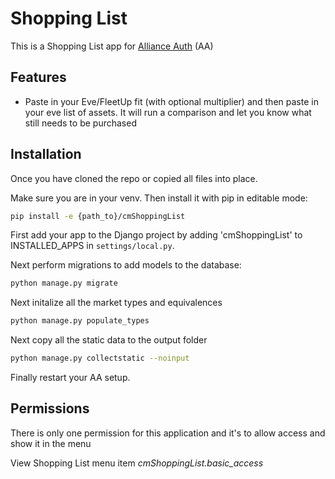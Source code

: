 # Shopping List

This is a Shopping List app for [Alliance Auth](https://gitlab.com/allianceauth/allianceauth) (AA) 

## Features

- Paste in your Eve/FleetUp fit (with optional multiplier) and then paste in your eve list of assets.  It will run a comparison and let you know what still needs to be purchased

## Installation

Once you have cloned the repo or copied all files into place.

Make sure you are in your venv. Then install it with pip in editable mode:

```bash
pip install -e {path_to}/cmShoppingList
```

First add your app to the Django project by adding 'cmShoppingList' to INSTALLED_APPS in `settings/local.py`.

Next perform migrations to add models to the database:

```bash
python manage.py migrate
```

Next initalize all the market types and equivalences

```bash
python manage.py populate_types
```

Next copy all the static data to the output folder

```bash
python manage.py collectstatic --noinput
```

Finally restart your AA setup.

## Permissions

There is only one permission for this application and it's to allow access and show it in the menu

View Shopping List menu item
    *cmShoppingList.basic_access*











